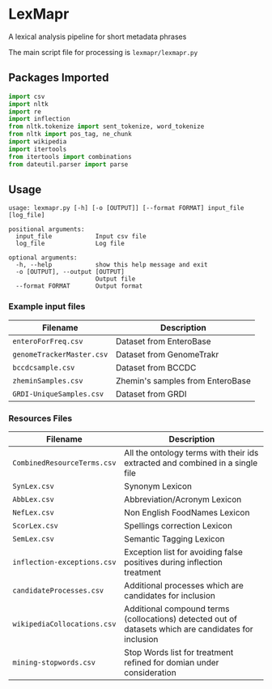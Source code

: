 # LexMapr
A lexical analysis pipeline for short metadata phrases

The main script file for processing is `lexmapr/lexmapr.py`

## Packages Imported
```python
import csv
import nltk
import re
import inflection
from nltk.tokenize import sent_tokenize, word_tokenize
from nltk import pos_tag, ne_chunk
import wikipedia
import itertools
from itertools import combinations
from dateutil.parser import parse
```

## Usage

```
usage: lexmapr.py [-h] [-o [OUTPUT]] [--format FORMAT] input_file [log_file]

positional arguments:
  input_file            Input csv file
  log_file              Log file

optional arguments:
  -h, --help            show this help message and exit
  -o [OUTPUT], --output [OUTPUT]
                        Output file
  --format FORMAT       Output format
```

### Example input files

| Filename                   | Description                      |
|----------------------------|----------------------------------|
| `enteroForFreq.csv`        | Dataset from EnteroBase          |
| `genomeTrackerMaster.csv`	 | Dataset from GenomeTrakr         |
| `bccdcsample.csv`          | Dataset from BCCDC               |
| `zheminSamples.csv`        | Zhemin's samples from EnteroBase |
| `GRDI-UniqueSamples.csv`	 | Dataset from GRDI                |

### Resources Files

| Filename                      | Description                                                                                          |
|-------------------------------|------------------------------------------------------------------------------------------------------|
| `CombinedResourceTerms.csv`	| All the ontology terms with their ids extracted and combined in a single file                        |
| `SynLex.csv`                  | Synonym Lexicon                                                                                      |
| `AbbLex.csv`                  | Abbreviation/Acronym Lexicon                                                                         |
| `NefLex.csv`                  | Non English FoodNames Lexicon                                                                        |
| `ScorLex.csv`                 | Spellings correction Lexicon                                                                         |
| `SemLex.csv`                  | Semantic Tagging Lexicon                                                                             |
| `inflection-exceptions.csv`   | Exception list for avoiding false positives during inflection treatment                              |
| `candidateProcesses.csv`		| Additional processes which are candidates for inclusion                                              |
| `wikipediaCollocations.csv`	| Additional compound terms (collocations) detected out of datasets which are candidates for inclusion |
| `mining-stopwords.csv`        | Stop Words list for treatment refined for domian under consideration                                 |
